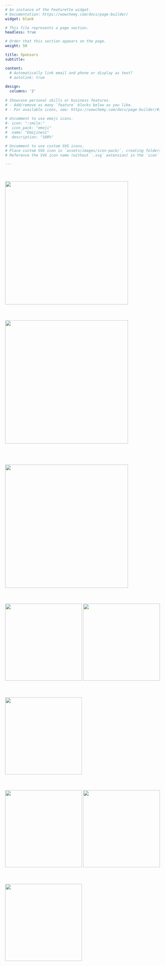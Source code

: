 ```yaml
---
# An instance of the Featurette widget.
# Documentation: https://wowchemy.com/docs/page-builder/
widget: blank

# This file represents a page section.
headless: true

# Order that this section appears on the page.
weight: 50

title: Sponsors
subtitle:

content:
  # Automatically link email and phone or display as text?
  # autolink: true
  
design:
  columns: '2'
  
# Showcase personal skills or business features.
# - Add/remove as many `feature` blocks below as you like.
# - For available icons, see: https://wowchemy.com/docs/page-builder/#icons
  
# Uncomment to use emoji icons.
#- icon: ":smile:"
#  icon_pack: "emoji"
#  name: "Emojiness"
#  description: "100%"  

# Uncomment to use custom SVG icons.
# Place custom SVG icon in `assets/images/icon-pack/`, creating folders if necessary.
# Reference the SVG icon name (without `.svg` extension) in the `icon` field.

---
```

<div class="container">
  <div class="row mb-10 mx-auto">
    <div class="col-sm-4 mx-auto" style="display:inline-block">
      <br/>
      <br/>
      <img src="../sponsors/sloan_logo.png" width="400">
    </div>
    <div class="col-sm-4 mx-auto" style="display:inline-block">
      <br/>
      <br/>
      <br/>
      <img src="../sponsors/mcarthur_logo.png" width="400">
    </div>
    <div class="col-sm-4 mx-auto" style="display:inline-block">
      <br/>
      <br/>
      <br/>
      <br/>
      <img src="../sponsors/pit_logo.webp" width="400">
    </div>
  </div>
  <div class="row mb-10 mx-auto">
    <div class="col-sm-4" style="display:inline-block" width="250">
      <br/>
      <br/>
      <br/>
      <img src="../sponsors/acm_logo.png" width="250">
    </div>
    <div class="col-sm-4 mx-auto" style="display:inline-block" width="250">
      <br/>
      <img src="../sponsors/sigai.png" width="250">
    </div>
    <div class="col-sm-4 mx-auto" style="display:inline-block">
      <br/>
      <br/>
      <br/>
      <img src="../sponsors/sigecom.png" width="250">
    </div>
  </div>
  <div class="row mb-10 mx-auto">
    <div class="col-sm-4" style="display:inline-block" width="250">
      <br/>
      <br/>
      <br/>
      <img src="../sponsors/gmu_logo.png" width="250">
    </div>
    <div class="col-sm-4 mx-auto" style="display:inline-block" width="250">
      <br/>
      <img src="../sponsors/anuites_logo.png" width="250">
    </div>
    <div class="col-sm-4 mx-auto" style="display:inline-block">
      <br/>
      <br/>
      <br/>
      <img src="../sponsors/mexico_gov_logo.png" width="250">
    </div>
  </div>
</div>